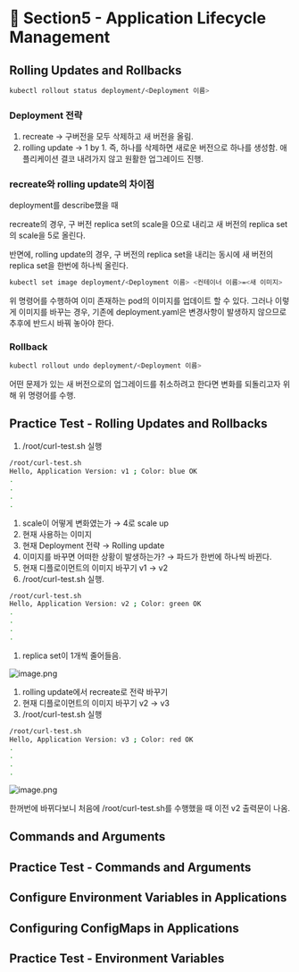 # 🍨 Section5 - Application Lifecycle Management

## Rolling Updates and Rollbacks


```bash
kubectl rollout status deployment/<Deployment 이름>
```


### Deployment 전략

1. recreate → 구버전을 모두 삭제하고 새 버전을 올림.
2. rolling update → 1 by 1. 즉, 하나를 삭제하면 새로운 버전으로 하나를 생성함. 애플리케이션 결코 내려가지 않고 원활한 업그레이드 진행.

### recreate와 rolling update의 차이점


deployment를 describe했을 때


recreate의 경우, 구 버전 replica set의 scale을 0으로 내리고 새 버전의  replica set의 scale을 5로 올린다.


반면에, rolling update의 경우, 구 버전의 replica set을 내리는 동시에 새 버전의 replica set을 한번에 하나씩 올린다.


```bash
kubectl set image deployment/<Deployment 이름> <컨테이너 이름>=<새 이미지>
```


위 명령어를 수행하여 이미 존재하는 pod의 이미지를 업데이트 할 수 있다. 그러나 이렇게 이미지를 바꾸는 경우, 기존에 deployment.yaml은 변경사항이 발생하지 않으므로 추후에 반드시 바꿔 놓아야 한다.


### Rollback


```bash
kubectl rollout undo deployment/<Deployment 이름>
```


어떤 문제가 있는 새 버전으로의 업그레이드를 취소하려고 한다면 변화를 되돌리고자 위해 위 명령어를 수행.


## Practice Test - Rolling Updates and Rollbacks

1. /root/curl-test.sh 실행

```bash
/root/curl-test.sh
Hello, Application Version: v1 ; Color: blue OK
.
.
.
.
```

1. scale이 어떻게 변화였는가 → 4로 scale up
2. 현재 사용하는 이미지
3. 현재 Deployment 전략 → Rolling update
4. 이미지를 바꾸면 어떠한 상황이 발생하는가? → 파드가 한번에 하나씩 바뀐다.
5. 현재 디플로이먼트의 이미지 바꾸기  v1 → v2
6. /root/curl-test.sh 실행.

```bash
/root/curl-test.sh
Hello, Application Version: v2 ; Color: green OK
.
.
.
.
```

1. replica set이 1개씩 줄어들음.

![image.png](https://prod-files-secure.s3.us-west-2.amazonaws.com/b2ea2032-00e9-4883-a13b-cb03cf5b2334/977ac0a0-6f7e-4aae-99ae-af3cd4e061cf/image.png?X-Amz-Algorithm=AWS4-HMAC-SHA256&X-Amz-Content-Sha256=UNSIGNED-PAYLOAD&X-Amz-Credential=ASIAZI2LB4664VL6JB3L%2F20250217%2Fus-west-2%2Fs3%2Faws4_request&X-Amz-Date=20250217T161317Z&X-Amz-Expires=3600&X-Amz-Security-Token=IQoJb3JpZ2luX2VjEE8aCXVzLXdlc3QtMiJGMEQCIHJtm%2B%2Bg2ey9jIexoEpOjdHzr1imPetIF37%2FqJrQ77RwAiBgBOWZf03m7MzoGgRuL7ZtAqgbCqbgBGLnR0eozrBHtSr%2FAwh4EAAaDDYzNzQyMzE4MzgwNSIMOF2OmOHh22Hr%2FiPpKtwD%2F3lthbN2EdXTcOh2wcI5AeagT9OO%2FvsXzu49l%2FcT4XbPymg41xiNVz7TfS%2FdLg2NSJ4ysQIqmcN0uRaAZ6UX9ZNTZ0INa7now%2FdGKlS7cPJO6eajy5a5uiufVaLIMezRtySLopngHUL642r5VdX8kG7tgrezBxvnYSgkWIBrjQjTToZ0k19NqRnaqRKhNbQILp6DtZsJVSL960s4zX5RtnC%2FkDEoQnkbj4EO%2BWlE84qDTIrUzyg1quFwb5Lgcn4%2F6lYH6diG%2F74OzBPoL%2FGXzLT12XZDZbA5%2FyTwt%2FULs8ihxCKrmnk8RzmQ%2FuCQtOaGGfWM6vwAWHlY5h9cQosH5PLi4Z5fx%2BSgjSgBEUG2XQWJV%2Fzj193rhYss4ZaAa1mnLspi6y4LG3Z7ghuiR3hYv%2BEVNbRSxXeq5bqm2G%2BOmYTk2z2iGNj7E7bHkpwI58b4VkVaTTUs%2BYwTjKxYa0n1uA6fwnCUlsgC73DNzJVc9I7sPoDC%2B5zkTSgwVg4%2FELzo6jvH5GLGzcZUcmlFtqv%2BNAjUcHECTUA4Jfona6THiE5zQpBEWpxEUIzTmFOgCE%2BoNZUodKwqeYSgB3p%2BJtxAAjH%2BSygp9LWIeFtlkjARUA6eiNAakAIQz8IpSNkw1JbNvQY6pgFW1hGrKiJ6HqHTeZot%2FIEmEtKp2FR5Ff3yNZEwS8svLrNcV8JZCaP9I5jF6T6%2FwPM3dt48PrSIaQMRApfeB1%2BvExPM5kf4JVXgIFeAw8f3WGuJus2uZ6BYb6vF9RRAQnhzKf0Gr%2FVIZRUSFA6FgeMTt99wIEt43TfhcJG6tRY6MbxU9W93a%2BIbi6xfn5aGNQu1uYNAR%2FnmHNgy8y8ZqbyK3g1tn49E&X-Amz-Signature=d1ac948dc3926630f8bc83bdf73d2a91b4ddc6e57b4426fa0476f258ae1dc181&X-Amz-SignedHeaders=host&x-id=GetObject)

1. rolling update에서 recreate로 전략 바꾸기
2. 현재 디플로이먼트의 이미지 바꾸기 v2 → v3
3. /root/curl-test.sh 실행

```bash
/root/curl-test.sh
Hello, Application Version: v3 ; Color: red OK
.
.
.
.
```


![image.png](https://prod-files-secure.s3.us-west-2.amazonaws.com/b2ea2032-00e9-4883-a13b-cb03cf5b2334/05c9a172-cfaa-4570-8937-288b1d07d12d/image.png?X-Amz-Algorithm=AWS4-HMAC-SHA256&X-Amz-Content-Sha256=UNSIGNED-PAYLOAD&X-Amz-Credential=ASIAZI2LB4664VL6JB3L%2F20250217%2Fus-west-2%2Fs3%2Faws4_request&X-Amz-Date=20250217T161317Z&X-Amz-Expires=3600&X-Amz-Security-Token=IQoJb3JpZ2luX2VjEE8aCXVzLXdlc3QtMiJGMEQCIHJtm%2B%2Bg2ey9jIexoEpOjdHzr1imPetIF37%2FqJrQ77RwAiBgBOWZf03m7MzoGgRuL7ZtAqgbCqbgBGLnR0eozrBHtSr%2FAwh4EAAaDDYzNzQyMzE4MzgwNSIMOF2OmOHh22Hr%2FiPpKtwD%2F3lthbN2EdXTcOh2wcI5AeagT9OO%2FvsXzu49l%2FcT4XbPymg41xiNVz7TfS%2FdLg2NSJ4ysQIqmcN0uRaAZ6UX9ZNTZ0INa7now%2FdGKlS7cPJO6eajy5a5uiufVaLIMezRtySLopngHUL642r5VdX8kG7tgrezBxvnYSgkWIBrjQjTToZ0k19NqRnaqRKhNbQILp6DtZsJVSL960s4zX5RtnC%2FkDEoQnkbj4EO%2BWlE84qDTIrUzyg1quFwb5Lgcn4%2F6lYH6diG%2F74OzBPoL%2FGXzLT12XZDZbA5%2FyTwt%2FULs8ihxCKrmnk8RzmQ%2FuCQtOaGGfWM6vwAWHlY5h9cQosH5PLi4Z5fx%2BSgjSgBEUG2XQWJV%2Fzj193rhYss4ZaAa1mnLspi6y4LG3Z7ghuiR3hYv%2BEVNbRSxXeq5bqm2G%2BOmYTk2z2iGNj7E7bHkpwI58b4VkVaTTUs%2BYwTjKxYa0n1uA6fwnCUlsgC73DNzJVc9I7sPoDC%2B5zkTSgwVg4%2FELzo6jvH5GLGzcZUcmlFtqv%2BNAjUcHECTUA4Jfona6THiE5zQpBEWpxEUIzTmFOgCE%2BoNZUodKwqeYSgB3p%2BJtxAAjH%2BSygp9LWIeFtlkjARUA6eiNAakAIQz8IpSNkw1JbNvQY6pgFW1hGrKiJ6HqHTeZot%2FIEmEtKp2FR5Ff3yNZEwS8svLrNcV8JZCaP9I5jF6T6%2FwPM3dt48PrSIaQMRApfeB1%2BvExPM5kf4JVXgIFeAw8f3WGuJus2uZ6BYb6vF9RRAQnhzKf0Gr%2FVIZRUSFA6FgeMTt99wIEt43TfhcJG6tRY6MbxU9W93a%2BIbi6xfn5aGNQu1uYNAR%2FnmHNgy8y8ZqbyK3g1tn49E&X-Amz-Signature=bd042925d38bf09d8cdec6ca561f76ccc040e2edf6afe9e58a28c57bf69a0a16&X-Amz-SignedHeaders=host&x-id=GetObject)


한꺼번에 바뀌다보니 처음에 /root/curl-test.sh를 수행했을 때 이전 v2 출력문이 나옴.


## Commands and Arguments


## Practice Test - Commands and Arguments


## Configure Environment Variables in Applications


## Configuring ConfigMaps in Applications


## Practice Test - Environment Variables

